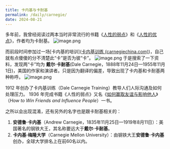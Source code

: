 ```yaml
---
title: 卡内基与卡耐基
permalink: /daily/carnegie/
date: 2024-08-21
---
```

多年前，我曾经阅读过两本当时非常流行的书籍《[人性的弱点](https://book.douban.com/subject/26954744/)》和《[人性的优点](https://book.douban.com/subject/26975497/)》，作者均为卡耐基。
![image.png](https://kuring.oss-cn-beijing.aliyuncs.com/images/20240820235758.png)


而前段时间参加过一场[卡内基的培训]([卡内基训练 (carnegiechina.com)](https://www.carnegiechina.com/aboutus))，自己就有点傻傻的分不清楚此“卡”是否为彼“卡”。
![image.png](https://kuring.oss-cn-beijing.aliyuncs.com/images/20240821000021.png)
于是搜索了一下资料，发现两“卡”均为 **戴尔·卡耐基**(Dale Carnegie，1888年11月24日—1955年11月1日)，美国的作家和演讲者。只是因为翻译的偏差，导致出现了卡内基和卡耐基两种称呼。
![image.png](https://kuring.oss-cn-beijing.aliyuncs.com/images/20240820235142.png)


1912 年创办了卡内基训练（Dale Carnegie Training）教导人们人际沟通及如何处理压力。
1936 年完成书籍《人性的弱点》又名《[如何赢取友谊与影响他人](https://zh.wikipedia.org/wiki/%E5%8D%A1%E5%85%A7%E5%9F%BA%E6%BA%9D%E9%80%9A%E8%88%87%E4%BA%BA%E9%9A%9B%E9%97%9C%E4%BF%82)》（_How to Win Friends and Influence People_）一书。

之所以会出现混淆，还有另外的名字也是跟卡耐基相关的：
1.  **安德鲁·卡内基**（Andrew Carnegie，1835年11月25日—1919年8月11日）：美国著名的钢铁大王，其名称要远大于**戴尔·卡耐基**。
2. **卡内基·梅隆大学**（Carnegie Mellon University）：由钢铁大王**安德鲁·卡内基**创办，全球大学排名上在前60名以内。